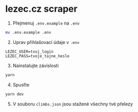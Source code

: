 # lezec.cz scraper

1. Přejmenuj `.env.example` na `.env`

```bash
mv .env.example .env
```

2. Uprav přihlašovací údaje v `.env`

```
LEZEC_USER=tvuj_login
LEZEC_PASS=tvoje_tajne_heslo
```

3. Nainstalujte závislosti

```bash
yarn
```

4. Spusťte

```bash
yarn dev
```

5. V souboru `climbs.json` jsou stažené všechny tvé přelezy
